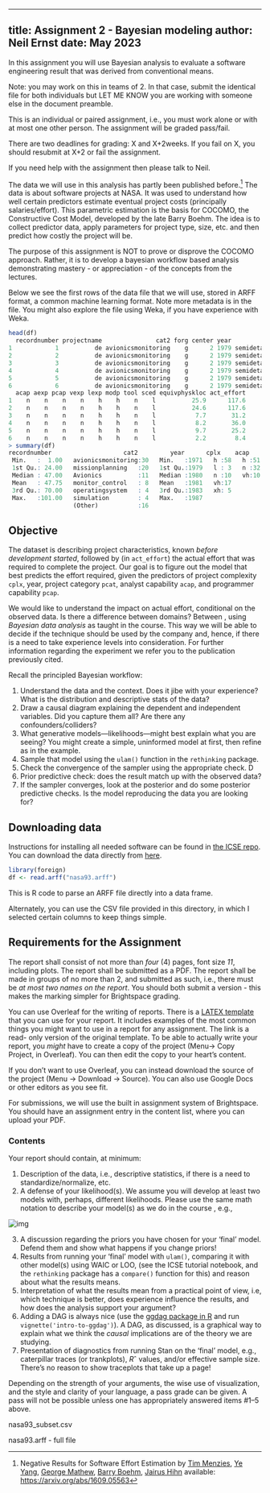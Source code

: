 
---
title: Assignment 2 - Bayesian modeling
author: Neil Ernst
date: May 2023
---

In this assignment you will use Bayesian analysis to evaluate a software engineering result that was derived from conventional means.

Note: you may work on this in teams of 2. In that case, submit the identical file for both individuals but LET ME KNOW you are working with someone else in the document preamble.

This is an individual or paired assignment, i.e., you must work alone or with at most one other person. The assignment will be graded pass/fail.

There are two deadlines for grading: X and X+2weeks. If you fail on X, you should resubmit at X+2 or fail the assignment.

If you need help with the assignment then please talk to Neil.

The data we will use in this analysis has partly been published before.[^data] The data is about software projects at NASA. It was used to understand how well certain predictors estimate eventual project costs (principally salaries/effort). This parametric estimation is the basis for COCOMO, the Constructive Cost Model, developed by the late Barry Boehm. The idea is to collect predictor data, apply parameters for project type, size, etc. and then predict how costly the project will be.

The purpose of this assignment is NOT to prove or disprove the COCOMO approach. Rather, it is to develop a bayesian workflow based analysis demonstrating mastery - or appreciation - of the concepts from the lectures.

Below we see the first rows of the data file that we will use, stored in ARFF format, a common machine learning format. Note more metadata is in the file. You might also explore the file using Weka, if you have experience with Weka.

```R
head(df)
  recordnumber projectname               cat2 forg center year         mode rely data cplx time stor virt turn
1            1          de avionicsmonitoring    g      2 1979 semidetached    h    l    h    n    n    l    l
2            2          de avionicsmonitoring    g      2 1979 semidetached    h    l    h    n    n    l    l
3            3          de avionicsmonitoring    g      2 1979 semidetached    h    l    h    n    n    l    l
4            4          de avionicsmonitoring    g      2 1979 semidetached    h    l    h    n    n    l    l
5            5          de avionicsmonitoring    g      2 1979 semidetached    h    l    h    n    n    l    l
6            6          de avionicsmonitoring    g      2 1979 semidetached    h    l    h    n    n    l    l
  acap aexp pcap vexp lexp modp tool sced equivphyskloc act_effort
1    n    n    n    n    h    h    n    l          25.9      117.6
2    n    n    n    n    h    h    n    l          24.6      117.6
3    n    n    n    n    h    h    n    l           7.7       31.2
4    n    n    n    n    h    h    n    l           8.2       36.0
5    n    n    n    n    h    h    n    l           9.7       25.2
6    n    n    n    n    h    h    n    l           2.2        8.4
> summary(df)
recordnumber                    cat2         year      cplx    acap    pcap      act_effort    
 Min.   :  1.00   avionicsmonitoring:30   Min.   :1971   h :58   h :51   h :39   Min.   :   8.4  
 1st Qu.: 24.00   missionplanning   :20   1st Qu.:1979   l : 3   n :32   n :44   1st Qu.:  70.0  
 Median : 47.00   Avionics          :11   Median :1980   n :10   vh:10   vh:10   Median : 252.0  
 Mean   : 47.75   monitor_control   : 8   Mean   :1981   vh:17                   Mean   : 624.4  
 3rd Qu.: 70.00   operatingsystem   : 4   3rd Qu.:1983   xh: 5                   3rd Qu.: 600.0  
 Max.   :101.00   simulation        : 4   Max.   :1987                           Max.   :8211.0  
                  (Other)           :16                                                          
```

## Objective

The dataset is describing project characteristics, known *before development started*, followed by (in `act_effort`) the actual effort that was required to complete the project. Our goal is to figure out the model that best predicts the effort required, given the predictors of project complexity `cplx`, year, project category `pcat`, analyst capability `acap`, and programmer capability `pcap`. 

We would like to understand the impact on actual effort, conditional on the observed data. Is there a difference between domains? Between , using *Bayesian data analysis* as taught in the course. This way we will be able to decide if the technique should be used by the company and, hence, if there is a need to take experience levels into consideration. For further information regarding the experiment we refer you to the publication previously cited.

Recall the principled Bayesian workflow:

1. Understand the data and the context. Does it jibe with your experience? What is the distribution and descriptive stats of the data? 
2. Draw a causal diagram explaining the dependent and independent variables. Did you capture them all? Are there any confounders/colliders? 
3. What generative models—likelihoods—might best explain what you are seeing? You might create a simple, uninformed model at first, then refine as in the example.
4. Sample that model using the `ulam()` function in the `rethinking` package. 
5. Check the convergence of the sampler using the appropriate check. D
6. Prior predictive check: does the result match up with the observed data? 
7. If the sampler converges, look at the posterior and do some posterior predictive checks. Is the model  reproducing the data you are looking for? 

## Downloading data

Instructions for installing all needed software can be found in [the ICSE repo](https://github.com/neilernst/icse_tutorial). You can download the data directly from [here](https://zenodo.org/record/268419#.YyQN5-xlAqs).  

```R
library(foreign)
df <- read.arff("nasa93.arff")
```
This is R code to parse an ARFF file directly into a data frame.

Alternately, you can use the CSV	 file provided in this directory, in which I selected certain columns to keep things simple.

## Requirements for the Assignment 

The report shall consist of not more than *four* (4) pages, font size *11*, including plots. The report shall be submitted as a PDF. The report shall be made in groups of no more than 2, and submitted as such, i.e., there must be *at most two names on the report*. You should both submit a version - this makes the marking simpler for Brightspace grading. 

You can use Overleaf for the writing of reports. There is a [LATEX template](https://www.overleaf.com/read/vnkvxqjfjjmh) that you can use for your report. It includes examples of the most common things you might want to use in a report for any assignment. The link is a read- only version of the original template. To be able to actually write your report, you *might* have to create a copy of the project (Menu→ Copy Project, in Overleaf). You can then edit the copy to your heart’s content.

If you don’t want to use Overleaf, you can instead download the source of the project (Menu → Download → Source). You can also use Google Docs or other editors as you see fit. 

For submissions, we will use the built in assignment system of Brightspace. You should have an assignment entry in the content list, where you can upload your PDF.

### Contents

Your report should contain, at minimum:

1. Description of the data, i.e., descriptive statistics, if there is a need to standardize/normalize, etc.
2. A defense of your likelihood(s). We assume you will develop at least two models with, perhaps, different likelihoods. Please use the same math notation to describe your model(s) as we do in the course , e.g.,

<!-- $$\mathrm{L}_i & \sim & \mathrm{Binomial}(n_i,p_i)\\
\mathrm{logit}(p_i) & = & \alpha_{\mathrm{SUBJECT}[i]} + (\beta_P + \beta_{PC}C_i)P_i\\
\alpha_{\mathrm{SUBJECT}} & \sim & \mathrm{Normal}(0,10) \\
\beta_P & \sim & \mathrm{Normal}(0,10)\\
\beta_{PC} & \sim & \mathrm{Normal}(0,10) $$ -->

![img](https://latex2png.com/pngs/3c303e21c0412cb61182d6b54af7b874.png)

3. A discussion regarding the priors you have chosen for your ‘final’ model. Defend them and show what happens if you change priors!
4. Results from running your ‘final’ model with `ulam()`, comparing it with other model(s) using WAIC or LOO, (see the ICSE tutorial notebook, and  the `rethinking` package has a `compare()` function for this) and reason about what the results means.
5. Interpretation of what the results mean from a practical point of view, i.e, which technique is better, does experience influence the results, and how does the analysis support your argument?
6. Adding a DAG is always nice (use the [ggdag package in R](https://ggdag.malco.io) and run `vignette('intro-to-ggdag')`). A DAG, as discussed, is a graphical way to explain what we think the *causal* implications are of the theory we are studying. 
7. Presentation of diagnostics from running Stan on the ‘final’ model, e.g., caterpillar traces (or trankplots), *R*ˆ values, and/or effective sample size. There’s no reason to show traceplots that take up a page!

Depending on the strength of your arguments, the wise use of visualization, and the style and clarity of your language, a pass grade can be given. A pass will not be possible unless one has appropriately answered items #1–5 above.

[^data]: Negative Results for Software Effort Estimation by [Tim Menzies](https://arxiv.org/search/cs?searchtype=author&query=Menzies%2C+T), [Ye Yang](https://arxiv.org/search/cs?searchtype=author&query=Yang%2C+Y), [George Mathew](https://arxiv.org/search/cs?searchtype=author&query=Mathew%2C+G), [Barry Boehm](https://arxiv.org/search/cs?searchtype=author&query=Boehm%2C+B), [Jairus Hihn](https://arxiv.org/search/cs?searchtype=author&query=Hihn%2C+J) available: https://arxiv.org/abs/1609.05563

nasa93_subset.csv

nasa93.arff - full file